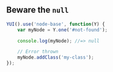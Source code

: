 ##  Beware the `null`

```javascript
YUI().use('node-base', function(Y) {
    var myNode = Y.one('#not-found');

    console.log(myNode); //=> null

    // Error thrown
    myNode.addClass('my-class');
});
```
<!-- .element: class="fragment" -->
